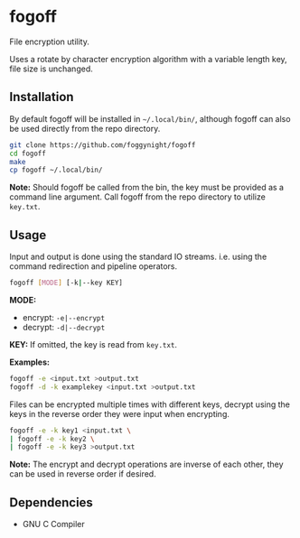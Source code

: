 # fogoff

File encryption utility.

Uses a rotate by character encryption algorithm with a variable length key, file
size is unchanged.

## Installation

By default fogoff will be installed in `~/.local/bin/`, although fogoff can also
be used directly from the repo directory.

```bash
git clone https://github.com/foggynight/fogoff
cd fogoff
make
cp fogoff ~/.local/bin/
```

**Note:** Should fogoff be called from the bin, the key must be provided as a
command line argument. Call fogoff from the repo directory to utilize
`key.txt`.

## Usage

Input and output is done using the standard IO streams. i.e. using the command
redirection and pipeline operators.

```bash
fogoff [MODE] [-k|--key KEY]
```

**MODE:**
- encrypt: `-e|--encrypt`
- decrypt: `-d|--decrypt`

**KEY:** If omitted, the key is read from `key.txt`.

**Examples:**
```bash
fogoff -e <input.txt >output.txt
fogoff -d -k examplekey <input.txt >output.txt
```

Files can be encrypted multiple times with different keys, decrypt using
the keys in the reverse order they were input when encrypting.

```bash
fogoff -e -k key1 <input.txt \
| fogoff -e -k key2 \
| fogoff -e -k key3 >output.txt
```

**Note:** The encrypt and decrypt operations are inverse of each other, they can
be used in reverse order if desired.

## Dependencies

- GNU C Compiler
